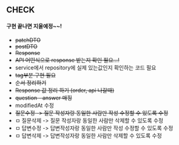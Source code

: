 ## CHECK

#### 구현 끝나면 지울예정~~!

-  ~~patchDTO~~
-  ~~postDTO~~
-  ~~Response~~
-  ~~API 어떤식으로 response 받는지 확인 필요...!~~
-  service에서 repository에 실제 있는값인지 확인하는 코드 필요
-  ~~tag부분 구현 필요~~
-  ~~순서 정리하기~~
- ~~Response 값 정리 하기 (order, api 나갈때)~~
- ~~question - answer 매핑~~
- modifiedAt 수정
- ~~질문수정 -> 질문 작성자랑 동일한 사람만 작성 수정할 수 있도록 수정~~
- ㅁ 질문삭제 -> 질문 작성자랑 동일한 사람만 삭제할 수 있도록 수정
- ㅁ 답변수정 -> 답변작성자랑 동일한 사람만 작성 수정할 수 있도록 수정
- ㅁ 답변삭제 -> 답변작성자랑 동일한 사람만 삭제할 수 있도록 수정
